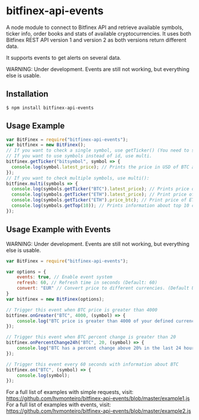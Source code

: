 # bitfinex-api-events

A node module to connect to Bitfinex API and retrieve available symbols, ticker info, order books and stats of available cryptocurrencies.
It uses both Bitfinex REST API version 1 and version 2 as both versions return different data.

It supports events to get alerts on several data.

WARNING: Under development. Events are still not working, but everything else is usable.

## Installation

```console
$ npm install bitfinex-api-events
```

## Usage Example
```js
var BitFinex = require("bitfinex-api-events");
var bitfinex = new BitFinex();
// If you want to check a single symbol, use getTicker() (You need to supply the bitfinex id of the cryptocurrency, not the symbol)
// If you want to use symbols instead of id, use multi.
bitfinex.getTicker("bitsymbol", symbol => {
  console.log(symbol.latest_price); // Prints the price in USD of BTC at the moment.
});
// If you want to check multiple symbols, use multi():
bitfinex.multi(symbols => {
  console.log(symbols.getTicker("BTC").latest_price); // Prints price of BTC in USD
  console.log(symbols.getTicker("ETH").latest_price); // Print price of ETH in USD
  console.log(symbols.getTicker("ETH").price_btc); // Print price of ETH in BTC
  console.log(symbols.getTop(10)); // Prints information about top 10 cryptocurrencies
});
```
## Usage Example with Events
WARNING: Under development. Events are still not working, but everything else is usable.

```js
var BitFinex = require("bitfinex-api-events");

var options = {
	events: true, // Enable event system
	refresh: 60, // Refresh time in seconds (Default: 60)
	convert: "EUR" // Convert price to different currencies. (Default USD)
}
var bitfinex = new BitFinex(options);

// Trigger this event when BTC price is greater than 4000
bitfinex.onGreater("BTC", 4000, (symbol) => {
	console.log("BTC price is greater than 4000 of your defined currency");
});

// Trigger this event when BTC percent change is greater than 20
bitfinex.onPercentChange24h("BTC", 20, (symbol) => {
	console.log("BTC has a percent change above 20% in the last 24 hours");
});

// Trigger this event every 60 seconds with information about BTC
bitfinex.on("BTC", (symbol) => {
	console.log(symbol);
});
```
For a full list of examples with simple requests, visit: https://github.com/hvmonteiro/bitfinex-api-events/blob/master/example1.js
For a full list of examples with events, visit: https://github.com/hvmonteiro/bitfinex-api-events/blob/master/example2.js

